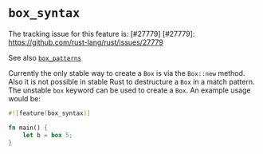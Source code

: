# `box_syntax`

The tracking issue for this feature is: [#27779]
[#27779]: https://github.com/rust-lang/rust/issues/27779

See also [`box_patterns`](box-patterns.md)

Currently the only stable way to create a `Box` is via the `Box::new` method.
Also it is not possible in stable Rust to destructure a `Box` in a match
pattern. The unstable `box` keyword can be used to create a `Box`. An example
usage would be:

```rust
#![feature(box_syntax)]

fn main() {
    let b = box 5;
}
```
